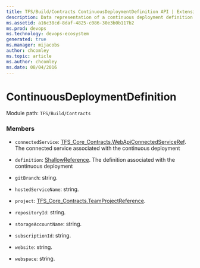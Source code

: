 ```yaml
---
title: TFS/Build/Contracts ContinuousDeploymentDefinition API | Extensions for Azure DevOps Services
description: Data representation of a continuous deployment definition.
ms.assetid: a16c38cd-8daf-4825-c086-30e3b0b117b2
ms.prod: devops
ms.technology: devops-ecosystem
generated: true
ms.manager: mijacobs
author: chcomley
ms.topic: article
ms.author: chcomley
ms.date: 08/04/2016
---
```


# ContinuousDeploymentDefinition

Module path: `TFS/Build/Contracts`


### Members

* `connectedService`: [TFS_Core_Contracts.WebApiConnectedServiceRef](../../../tfs/distributedtask/contracts/webapiconnectedserviceref.md). The connected service associated with the continuous deployment

* `definition`: [ShallowReference](./ShallowReference.md). The definition associated with the continuous deployment

* `gitBranch`: string. 

* `hostedServiceName`: string. 

* `project`: [TFS_Core_Contracts.TeamProjectReference](../../../TFS/DistributedTask/Contracts/TeamProjectReference.md). 

* `repositoryId`: string. 

* `storageAccountName`: string. 

* `subscriptionId`: string. 

* `website`: string. 

* `webspace`: string. 

